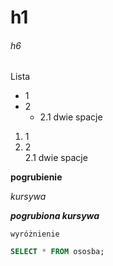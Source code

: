 # h1
###### h6

Lista
* 1
* 2
  * 2.1 dwie spacje

1. 1
2. 2  
  2.1 dwie spacje
   
**pogrubienie**

_kursywa_

**_pogrubiona kursywa_**

`wyróżnienie`

```sql
SELECT * FROM ososba;
```
